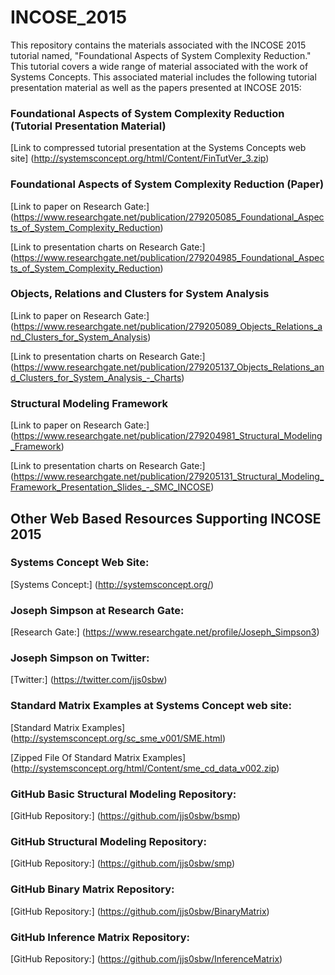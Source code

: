 # INCOSE_2015
This repository contains the materials associated with the INCOSE 2015 tutorial
named, "Foundational Aspects of System Complexity Reduction."  This tutorial
covers a wide range of material associated with the work of Systems Concepts.
This associated material includes the following tutorial presentation material 
as well as the papers presented at INCOSE 2015:

### Foundational Aspects of System Complexity Reduction (Tutorial Presentation Material)
[Link to compressed tutorial presentation at the Systems Concepts web site] (http://systemsconcept.org/html/Content/FinTutVer_3.zip)

### Foundational Aspects of System Complexity Reduction (Paper)
[Link to paper on Research Gate:] (https://www.researchgate.net/publication/279205085_Foundational_Aspects_of_System_Complexity_Reduction)

[Link to presentation charts on Research Gate:] (https://www.researchgate.net/publication/279204985_Foundational_Aspects_of_System_Complexity_Reduction)

### Objects, Relations and Clusters for System Analysis
[Link to paper on Research Gate:] (https://www.researchgate.net/publication/279205089_Objects_Relations_and_Clusters_for_System_Analysis)

[Link to presentation charts on Research Gate:] (https://www.researchgate.net/publication/279205137_Objects_Relations_and_Clusters_for_System_Analysis_-_Charts)

### Structural Modeling Framework
[Link to paper on Research Gate:] (https://www.researchgate.net/publication/279204981_Structural_Modeling_Framework)

[Link to presentation charts on Research Gate:] (https://www.researchgate.net/publication/279205131_Structural_Modeling_Framework_Presentation_Slides_-_SMC_INCOSE)

## Other Web Based Resources Supporting INCOSE 2015

### Systems Concept Web Site:
[Systems Concept:] (http://systemsconcept.org/)

### Joseph Simpson at Research Gate:
[Research Gate:] (https://www.researchgate.net/profile/Joseph_Simpson3)

### Joseph Simpson on Twitter:
[Twitter:] (https://twitter.com/jjs0sbw)

### Standard Matrix Examples at Systems Concept web site:
[Standard Matrix Examples] (http://systemsconcept.org/sc_sme_v001/SME.html)

[Zipped File Of Standard Matrix Examples] (http://systemsconcept.org/html/Content/sme_cd_data_v002.zip)

### GitHub Basic Structural Modeling Repository:
[GitHub Repository:] (https://github.com/jjs0sbw/bsmp)

### GitHub Structural Modeling Repository:
[GitHub Repository:] (https://github.com/jjs0sbw/smp)

### GitHub Binary Matrix Repository:
[GitHub Repository:] (https://github.com/jjs0sbw/BinaryMatrix)

### GitHub Inference Matrix Repository:
[GitHub Repository:] (https://github.com/jjs0sbw/InferenceMatrix)
